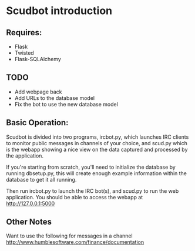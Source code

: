 # Scudbot introduction

## Requires:
* Flask
* Twisted
* Flask-SQLAlchemy

## TODO
* Add webpage back
* Add URLs to the database model
* Fix the bot to use the new database model

## Basic Operation:
Scudbot is divided into two programs, ircbot.py, which launches IRC clients to monitor public messages in channels of
your choice, and scud.py which is the webapp showing a nice view on the data captured and processed by the application.

If you're starting from scratch, you'll need to initialize the database by running dbsetup.py, this will create
enough example information within the database to get it all running.

Then run ircbot.py to launch the IRC bot(s), and scud.py to run the web application.  You should be able to access
the webapp at http://127.0.0.1:5000

## Other Notes

Want to use the following for messages in a channel
http://www.humblesoftware.com/finance/documentation

